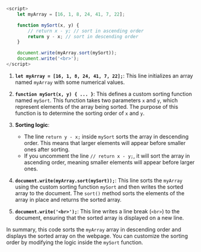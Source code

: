 ```javascript
<script>
    let myArray = [16, 1, 8, 24, 41, 7, 22];

    function mySort(x, y) {
        // return x - y; // sort in ascending order
        return y - x; // sort in descending order
    }

    document.write(myArray.sort(mySort));
    document.write('<br>');
</script>
```

1. **`let myArray = [16, 1, 8, 24, 41, 7, 22];`**: This line initializes an array named `myArray` with some numerical values.

2. **`function mySort(x, y) { ... }`**: This defines a custom sorting function named `mySort`. This function takes two parameters `x` and `y`, which represent elements of the array being sorted. The purpose of this function is to determine the sorting order of `x` and `y`. 

3. **Sorting logic**:
   - The line `return y - x;` inside `mySort` sorts the array in descending order. This means that larger elements will appear before smaller ones after sorting.
   - If you uncomment the line `// return x - y;`, it will sort the array in ascending order, meaning smaller elements will appear before larger ones.

4. **`document.write(myArray.sort(mySort));`**: This line sorts the `myArray` using the custom sorting function `mySort` and then writes the sorted array to the document. The `sort()` method sorts the elements of the array in place and returns the sorted array.

5. **`document.write('<br>');`**: This line writes a line break (`<br>`) to the document, ensuring that the sorted array is displayed on a new line.

In summary, this code sorts the `myArray` array in descending order and displays the sorted array on the webpage. You can customize the sorting order by modifying the logic inside the `mySort` function.